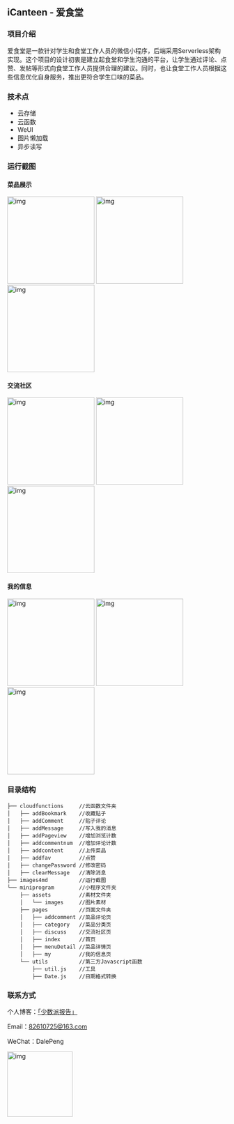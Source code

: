 ## iCanteen - 爱食堂

### 项目介绍

爱食堂是一款针对学生和食堂工作人员的微信小程序，后端采用Serverless架构实现。这个项目的设计初衷是建立起食堂和学生沟通的平台，让学生通过评论、点赞、发帖等形式向食堂工作人员提供合理的建议。同时，也让食堂工作人员根据这些信息优化自身服务，推出更符合学生口味的菜品。

### 技术点

- 云存储
- 云函数
- WeUI
- 图片懒加载
- 异步读写

### 运行截图

#### 菜品展示

<img src="./images4md/首页.PNG" alt="img" width="200px" /> <img src="./images4md/菜品评论.PNG" alt="img" width="200px" /> <img src="./images4md/菜品筛选.PNG" alt="img" width="200px" />

#### 交流社区

<img src="./images4md/发帖.PNG" alt="img" width="200px" /> <img src="./images4md/社区.PNG" alt="img" width="200px" /> <img src="./images4md/评论.PNG" alt="img" width="200px" />

#### 我的信息

<img src="./images4md/我的.PNG" alt="img" width="200px" /> <img src="./images4md/我的发贴.png" alt="img" width="200px" /> <img src="./images4md/喜爱菜品.png" alt="img" width="200px" />

### 目录结构

```
├── cloudfunctions     //云函数文件夹
│   ├── addBookmark    //收藏贴子
│   ├── addComment     //贴子评论
│   ├── addMessage     //写入我的消息
│   ├── addPageview    //增加浏览计数
│   ├── addcommentnum  //增加评论计数
│   ├── addcontent     //上传菜品
│   ├── addfav         //点赞
│   ├── changePassword //修改密码
│   ├── clearMessage   //清除消息
├── images4md          //运行截图
└── miniprogram        //小程序文件夹
    ├── assets         //素材文件夹
    │   └── images     //图片素材
    ├── pages          //页面文件夹
    │   ├── addcomment //菜品评论页
    │   ├── category   //菜品分类页
    │   ├── discuss    //交流社区页
    │   ├── index      //首页
    │   ├── menuDetail //菜品详情页
    │   ├── my         //我的信息页
    └── utils          //第三方Javascript函数
        ├── util.js    //工具
        ├── Date.js    //日期格式转换
```

### 联系方式

个人博客：[「少数派报告」](https://www.timegarage.works)

Email：82610725@163.com

WeChat：DalePeng

<img src="./images4md/QR.png" alt="img" width="150px" />






